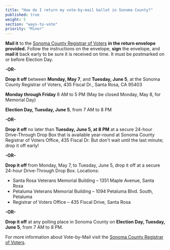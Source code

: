 ```yaml
---
title: "How do I return my vote-by-mail ballot in Sonoma County?"
published: true
weight: 5
section: "ways-to-vote"
priority: "Minor"
---
```


**Mail it** to the [Sonoma County Registrar of Voters](#section-election-office-contact) **in the return envelope provided.** Follow the instructions on the envelope, **sign** the envelope, and **mail it** back early to be sure it is received on time. It must be postmarked on or before Election Day.  

 **-OR-**  
 
**Drop it off** between **Monday, May 7**, and **Tuesday, June 5**, at the Sonoma County Registrar of Voters, 435 Fiscal Dr., Santa Rosa, CA 95403  

**Monday through Friday** 8 AM to 5 PM (May be closed Monday, May 8, for Memorial Day)  

**Election Day, Tuesday, June 5**, from 7 AM to 8 PM   

 **-OR-**  

**Drop it off** no later than **Tuesday, June 5, at 8 PM** at a secure 24-hour Drive-Through Drop Box that is available year-round at Sonoma County Registrar of Voters Office, 435 Fiscal Dr. But don't wait until the last minute; drop it off early!  

 **-OR-**  

**Drop it off** from Monday, May 7, to Tuesday, June 5, drop it off at a secure 24-hour Drive-Through Drop Box. Locations:  
  - Santa Rosa Veterans Memorial Building – 1351 Maple Avenue, Santa Rosa  
  - Petaluma Veterans Memorial Building – 1094 Petaluma Blvd. South, Petaluma  
  - Registrar of Voters Office – 435 Fiscal Drive, Santa Rosa  

**-OR-**  

**Drop it off** at any polling place in Sonoma County on **Election Day, Tuesday, June 5**, from 7 AM to 8 PM.  

For more information about Vote-by-Mail visit the [Sonoma County Registrar of Voters](http://vote.sonoma-county.org/content.aspx?sid=1009&id=1052#receive_vote_by_mail_ballot).  
